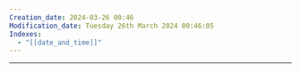 ```yaml
---
Creation_date: 2024-03-26 00:46
Modification_date: Tuesday 26th March 2024 00:46:05
Indexes:
  - "[[date_and_time]]"
---
```



----







